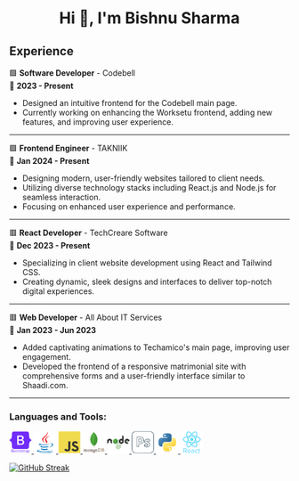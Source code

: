 <h1 align="center">Hi 👋, I'm Bishnu Sharma</h1>

## Experience
🟩 **Software Developer** - Codebell   
📅 **2023 - Present**  
- Designed an intuitive frontend for the Codebell main page.  
- Currently working on enhancing the Worksetu frontend, adding new features, and improving user experience.  

---

🟩 **Frontend Engineer** - TAKNIIK  
📅 **Jan 2024 - Present**  
- Designing modern, user-friendly websites tailored to client needs.  
- Utilizing diverse technology stacks including React.js and Node.js for seamless interaction.  
- Focusing on enhanced user experience and performance.

---

🟥 **React Developer** - TechCreare Software   
📅 **Dec 2023 - Present**  
- Specializing in client website development using React and Tailwind CSS.  
- Creating dynamic, sleek designs and interfaces to deliver top-notch digital experiences.  

---

🟥 **Web Developer** - All About IT Services  
📅 **Jan 2023 - Jun 2023**  
- Added captivating animations to Techamico's main page, improving user engagement.  
- Developed the frontend of a responsive matrimonial site with comprehensive forms and a user-friendly interface similar to Shaadi.com.

---

<h3 align="left">Languages and Tools:</h3>
<p align="left"> <a href="https://getbootstrap.com" target="_blank" rel="noreferrer"> <img src="https://raw.githubusercontent.com/devicons/devicon/master/icons/bootstrap/bootstrap-plain-wordmark.svg" alt="bootstrap" width="40" height="40"/> </a> <a href="https://www.cprogramming.com/" target="_blank" rel="noreferrer"> <img src="https://raw.githubusercontent.com/devicons/devicon/master/icons/java/java-original.svg" alt="java" width="40" height="40"/> </a> <a href="https://developer.mozilla.org/en-US/docs/Web/JavaScript" target="_blank" rel="noreferrer"> <img src="https://raw.githubusercontent.com/devicons/devicon/master/icons/javascript/javascript-original.svg" alt="javascript" width="40" height="40"/> </a> <a href="https://www.mongodb.com/" target="_blank" rel="noreferrer"> <img src="https://raw.githubusercontent.com/devicons/devicon/master/icons/mongodb/mongodb-original-wordmark.svg" alt="mongodb" width="40" height="40"/> </a> <a href="https://nodejs.org" target="_blank" rel="noreferrer"> <img src="https://raw.githubusercontent.com/devicons/devicon/master/icons/nodejs/nodejs-original-wordmark.svg" alt="nodejs" width="40" height="40"/> </a> <a href="https://www.photoshop.com/en" target="_blank" rel="noreferrer"> <img src="https://raw.githubusercontent.com/devicons/devicon/master/icons/photoshop/photoshop-line.svg" alt="photoshop" width="40" height="40"/> </a> <a href="https://www.python.org" target="_blank" rel="noreferrer"> <img src="https://raw.githubusercontent.com/devicons/devicon/master/icons/python/python-original.svg" alt="python" width="40" height="40"/> </a> <a href="https://reactjs.org/" target="_blank" rel="noreferrer"> <img src="https://raw.githubusercontent.com/devicons/devicon/master/icons/react/react-original-wordmark.svg" alt="react" width="40" height="40"/> </a> </p>

[![GitHub Streak](https://github-readme-streak-stats.herokuapp.com/?user=vishnusharma7&theme=merko)](https://git.io/streak-stats)


